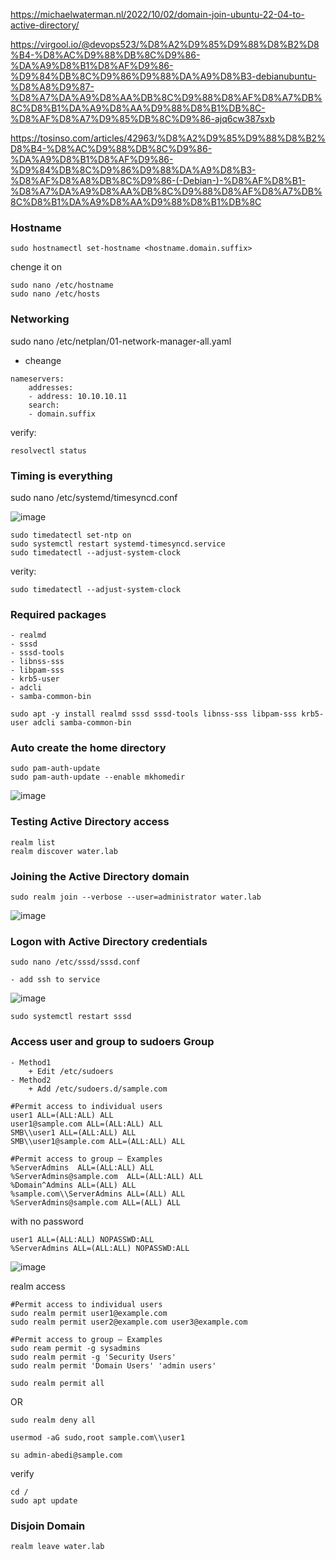 https://michaelwaterman.nl/2022/10/02/domain-join-ubuntu-22-04-to-active-directory/

https://virgool.io/@devops523/%D8%A2%D9%85%D9%88%D8%B2%D8%B4-%D8%AC%D9%88%DB%8C%D9%86-%DA%A9%D8%B1%D8%AF%D9%86-%D9%84%DB%8C%D9%86%D9%88%DA%A9%D8%B3-debianubuntu-%D8%A8%D9%87-%D8%A7%DA%A9%D8%AA%DB%8C%D9%88%D8%AF%D8%A7%DB%8C%D8%B1%DA%A9%D8%AA%D9%88%D8%B1%DB%8C-%D8%AF%D8%A7%D9%85%DB%8C%D9%86-ajq6cw387sxb

https://tosinso.com/articles/42963/%D8%A2%D9%85%D9%88%D8%B2%D8%B4-%D8%AC%D9%88%DB%8C%D9%86-%DA%A9%D8%B1%D8%AF%D9%86-%D9%84%DB%8C%D9%86%D9%88%DA%A9%D8%B3-%D8%AF%D8%A8%DB%8C%D9%86-(-Debian-)-%D8%AF%D8%B1-%D8%A7%DA%A9%D8%AA%DB%8C%D9%88%D8%AF%D8%A7%DB%8C%D8%B1%DA%A9%D8%AA%D9%88%D8%B1%DB%8C



### Hostname
```
sudo hostnamectl set-hostname <hostname.domain.suffix>
```
chenge it on 
```
sudo nano /etc/hostname
sudo nano /etc/hosts
```

### Networking
sudo nano /etc/netplan/01-network-manager-all.yaml
- cheange
```
nameservers:
    addresses:
    - address: 10.10.10.11
    search: 
    - domain.suffix
```
verify:
```
resolvectl status
```
### Timing is everything
sudo nano /etc/systemd/timesyncd.conf

![image](https://github.com/user-attachments/assets/fff3d06c-65c4-464c-bb5f-1e08cb5231e2)
```
sudo timedatectl set-ntp on
sudo systemctl restart systemd-timesyncd.service
sudo timedatectl --adjust-system-clock
```
verity:
```
sudo timedatectl --adjust-system-clock
```
### Required packages

    - realmd
    - sssd
    - sssd-tools
    - libnss-sss
    - libpam-sss
    - krb5-user
    - adcli
    - samba-common-bin
```
sudo apt -y install realmd sssd sssd-tools libnss-sss libpam-sss krb5-user adcli samba-common-bin
```

### Auto create the home directory
```
sudo pam-auth-update
sudo pam-auth-update --enable mkhomedir
```
![image](https://github.com/user-attachments/assets/22037b05-1223-4734-83dd-0991193fcd84)

### Testing Active Directory access
```
realm list
realm discover water.lab
```
### Joining the Active Directory domain
```
sudo realm join --verbose --user=administrator water.lab
```
![image](https://github.com/user-attachments/assets/00fa9470-63aa-4686-820e-80a0ac474a37)

### Logon with Active Directory credentials
```
sudo nano /etc/sssd/sssd.conf
```
    - add ssh to service 
![image](https://github.com/user-attachments/assets/c2b61bf7-4722-4675-a453-44aed24e1815)

```
sudo systemctl restart sssd
```

### Access user and group to sudoers Group
    - Method1
        + Edit /etc/sudoers
    - Method2
        + Add /etc/sudoers.d/sample.com
      
```
#Permit access to individual users
user1 ALL=(ALL:ALL) ALL
user1@sample.com ALL=(ALL:ALL) ALL
SMB\\user1 ALL=(ALL:ALL) ALL
SMB\\user1@sample.com ALL=(ALL:ALL) ALL

#Permit access to group – Examples
%ServerAdmins  ALL=(ALL:ALL) ALL
%ServerAdmins@sample.com  ALL=(ALL:ALL) ALL
%Domain^Admins ALL=(ALL) ALL
%sample.com\\ServerAdmins ALL=(ALL) ALL
%ServerAdmins@sample.com ALL=(ALL) ALL

```
with no password
```
user1 ALL=(ALL:ALL) NOPASSWD:ALL
%ServerAdmins ALL=(ALL:ALL) NOPASSWD:ALL
```

![image](https://github.com/user-attachments/assets/0d03c538-b89f-4d97-ae63-88858afa6e29)

realm access
```
#Permit access to individual users
sudo realm permit user1@example.com
sudo realm permit user2@example.com user3@example.com

#Permit access to group – Examples
sudo ream permit -g sysadmins
sudo realm permit -g 'Security Users'
sudo realm permit 'Domain Users' 'admin users'
```
```
sudo realm permit all
```
OR
```
sudo realm deny all
```

```
usermod -aG sudo,root sample.com\\user1
```
```
su admin-abedi@sample.com
```
verify
```
cd /
sudo apt update
```

### Disjoin Domain

```
realm leave water.lab
```

